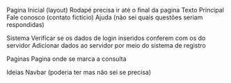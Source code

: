 Pagina Inicial (layout)
 	Rodapé precisa ir até o final da pagina
	Texto Principal
	Fale conosco (contato fictício)
	Ajuda (não sei quais questões seriam respondidas)


Sistema
	Verificar se os dados de login inseridos conferem com os do servidor
 	Adicionar dados ao servidor por meio do sistema de registro

Paginas
	Pagina onde se marca a consulta

Ideias
	Navbar (poderia ter mas não sei se precisa)
